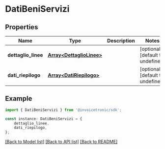 # DatiBeniServizi


## Properties

Name | Type | Description | Notes
------------ | ------------- | ------------- | -------------
**dettaglio_linee** | [**Array&lt;DettaglioLinee&gt;**](DettaglioLinee.md) |  | [optional] [default to undefined]
**dati_riepilogo** | [**Array&lt;DatiRiepilogo&gt;**](DatiRiepilogo.md) |  | [optional] [default to undefined]

## Example

```typescript
import { DatiBeniServizi } from '@invoicetronic/sdk';

const instance: DatiBeniServizi = {
    dettaglio_linee,
    dati_riepilogo,
};
```

[[Back to Model list]](../README.md#documentation-for-models) [[Back to API list]](../README.md#documentation-for-api-endpoints) [[Back to README]](../README.md)
